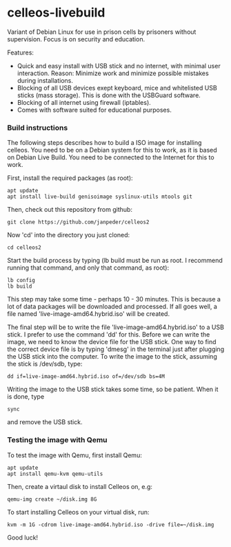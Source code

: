 # celleos-livebuild

Variant of Debian Linux for use in prison cells by prisoners without supervision. Focus is on security and education.

Features:
* Quick and easy install with USB stick and no internet, with minimal user interaction. Reason: Minimize work and minimize possible mistakes during installations.
* Blocking of all USB devices exept keyboard, mice and whitelisted USB sticks (mass storage). This is done with the USBGuard software.
* Blocking of all internet using firewall (iptables).
* Comes with software suited for educational purposes.

### Build instructions
The following steps describes how to build a ISO image for installing celleos. You need to be on a Debian system for this to work, as it is based on Debian Live Build. You need to be connected to the Internet for this to work.

First, install the required packages (as root):
```
apt update
apt install live-build genisoimage syslinux-utils mtools git
```

Then, check out this repository from github:
```
git clone https://github.com/janpeder/celleos2
```

Now 'cd' into the directory you just cloned:
```
cd celleos2
```

Start the build process by typing (lb build must be run as root. I recommend running that command, and only that command, as root):
```
lb config
lb build
```
This step may take some time - perhaps 10 - 30 minutes. This is because a lot of data packages will be downloaded and processed. If all goes well, a file named 'live-image-amd64.hybrid.iso' will be created.

The final step will be to write the file 'live-image-amd64.hybrid.iso' to a USB stick. I prefer to use the command 'dd' for this. Before we can write the image, we need to know the device file for the USB stick. One way to find the correct device file is by typing 'dmesg' in the terminal just after plugging the USB stick into the computer. To write the image to the stick, assuming the stick is /dev/sdb, type:
```
dd if=live-image-amd64.hybrid.iso of=/dev/sdb bs=4M
```
Writing the image to the USB stick takes some time, so be patient. When it is done, type
```
sync
```
and remove the USB stick.

### Testing the image with Qemu

To test the image with Qemu, first install Qemu:
```
apt update
apt install qemu-kvm qemu-utils
```
Then, create a virtaul disk to install Celleos on, e.g:
```
qemu-img create ~/disk.img 8G
```
To start installing Celleos on your virtual disk, run:
```
kvm -m 1G -cdrom live-image-amd64.hybrid.iso -drive file=~/disk.img
```
Good luck!
